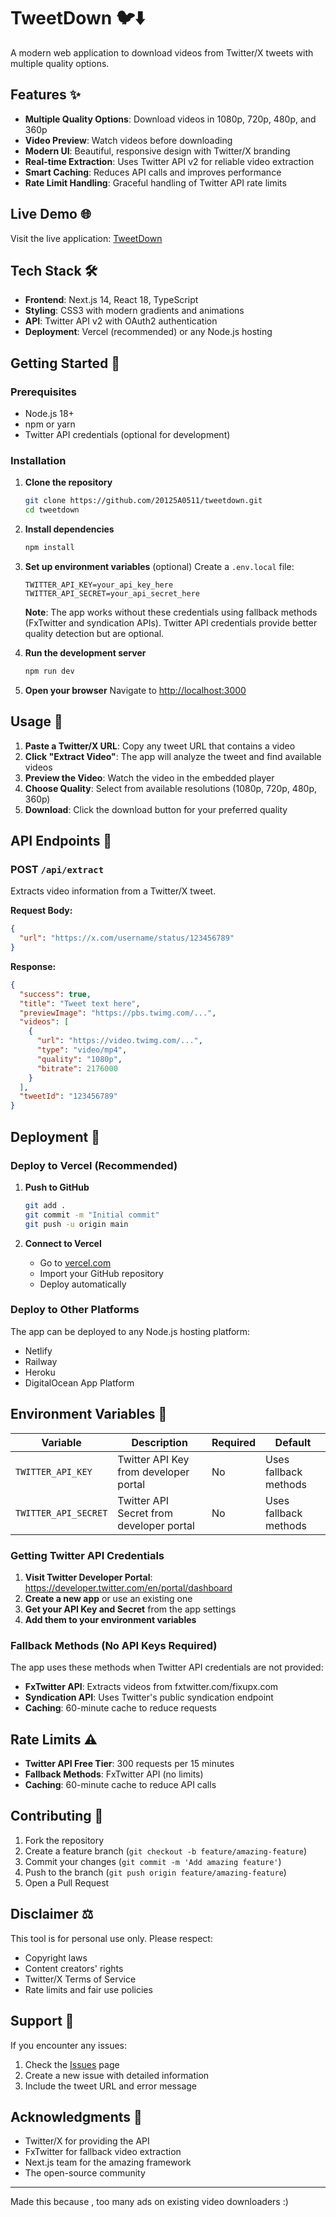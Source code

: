# TweetDown 🐦⬇️

A modern web application to download videos from Twitter/X tweets with multiple quality options.

## Features ✨

- **Multiple Quality Options**: Download videos in 1080p, 720p, 480p, and 360p
- **Video Preview**: Watch videos before downloading
- **Modern UI**: Beautiful, responsive design with Twitter/X branding
- **Real-time Extraction**: Uses Twitter API v2 for reliable video extraction
- **Smart Caching**: Reduces API calls and improves performance
- **Rate Limit Handling**: Graceful handling of Twitter API rate limits

## Live Demo 🌐

Visit the live application: [TweetDown](https://tweet-down.vercel.app/)



## Tech Stack 🛠️

- **Frontend**: Next.js 14, React 18, TypeScript
- **Styling**: CSS3 with modern gradients and animations
- **API**: Twitter API v2 with OAuth2 authentication
- **Deployment**: Vercel (recommended) or any Node.js hosting

## Getting Started 🚀

### Prerequisites

- Node.js 18+ 
- npm or yarn
- Twitter API credentials (optional for development)

### Installation

1. **Clone the repository**
   ```bash
   git clone https://github.com/20125A0511/tweetdown.git
   cd tweetdown
   ```

2. **Install dependencies**
   ```bash
   npm install
   ```

3. **Set up environment variables** (optional)
   Create a `.env.local` file:
   ```env
   TWITTER_API_KEY=your_api_key_here
   TWITTER_API_SECRET=your_api_secret_here
   ```
   
   **Note**: The app works without these credentials using fallback methods (FxTwitter and syndication APIs). Twitter API credentials provide better quality detection but are optional.

4. **Run the development server**
   ```bash
   npm run dev
   ```

5. **Open your browser**
   Navigate to [http://localhost:3000](http://localhost:3000)

## Usage 📖

1. **Paste a Twitter/X URL**: Copy any tweet URL that contains a video
2. **Click "Extract Video"**: The app will analyze the tweet and find available videos
3. **Preview the Video**: Watch the video in the embedded player
4. **Choose Quality**: Select from available resolutions (1080p, 720p, 480p, 360p)
5. **Download**: Click the download button for your preferred quality

## API Endpoints 🔌

### POST `/api/extract`

Extracts video information from a Twitter/X tweet.

**Request Body:**
```json
{
  "url": "https://x.com/username/status/123456789"
}
```

**Response:**
```json
{
  "success": true,
  "title": "Tweet text here",
  "previewImage": "https://pbs.twimg.com/...",
  "videos": [
    {
      "url": "https://video.twimg.com/...",
      "type": "video/mp4",
      "quality": "1080p",
      "bitrate": 2176000
    }
  ],
  "tweetId": "123456789"
}
```

## Deployment 🚀

### Deploy to Vercel (Recommended)

1. **Push to GitHub**
   ```bash
   git add .
   git commit -m "Initial commit"
   git push -u origin main
   ```

2. **Connect to Vercel**
   - Go to [vercel.com](https://vercel.com)
   - Import your GitHub repository
   - Deploy automatically

### Deploy to Other Platforms

The app can be deployed to any Node.js hosting platform:
- Netlify
- Railway
- Heroku
- DigitalOcean App Platform

## Environment Variables 🔧

| Variable | Description | Required | Default |
|----------|-------------|----------|---------|
| `TWITTER_API_KEY` | Twitter API Key from developer portal | No | Uses fallback methods |
| `TWITTER_API_SECRET` | Twitter API Secret from developer portal | No | Uses fallback methods |

### Getting Twitter API Credentials

1. **Visit Twitter Developer Portal**: https://developer.twitter.com/en/portal/dashboard
2. **Create a new app** or use an existing one
3. **Get your API Key and Secret** from the app settings
4. **Add them to your environment variables**

### Fallback Methods (No API Keys Required)

The app uses these methods when Twitter API credentials are not provided:
- **FxTwitter API**: Extracts videos from fxtwitter.com/fixupx.com
- **Syndication API**: Uses Twitter's public syndication endpoint
- **Caching**: 60-minute cache to reduce requests

## Rate Limits ⚠️

- **Twitter API Free Tier**: 300 requests per 15 minutes
- **Fallback Methods**: FxTwitter API (no limits)
- **Caching**: 60-minute cache to reduce API calls

## Contributing 🤝

1. Fork the repository
2. Create a feature branch (`git checkout -b feature/amazing-feature`)
3. Commit your changes (`git commit -m 'Add amazing feature'`)
4. Push to the branch (`git push origin feature/amazing-feature`)
5. Open a Pull Request



## Disclaimer ⚖️

This tool is for personal use only. Please respect:
- Copyright laws
- Content creators' rights
- Twitter/X Terms of Service
- Rate limits and fair use policies

## Support 💬

If you encounter any issues:
1. Check the [Issues](https://github.com/20125A0511/tweetdown/issues) page
2. Create a new issue with detailed information
3. Include the tweet URL and error message

## Acknowledgments 🙏

- Twitter/X for providing the API
- FxTwitter for fallback video extraction
- Next.js team for the amazing framework
- The open-source community

---
Made this because , too many ads on existing video downloaders :)
